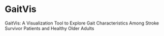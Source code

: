 # GaitVis
GaitVis: A Visualization Tool to Explore Gait Characteristics Among Stroke Survivor Patients and Healthy Older Adults
